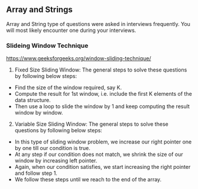 ## Array and Strings

Array and String type of questions were asked in interviews frequently. You will most likely encounter one during your
interviews.

### Slideing Window Technique

https://www.geeksforgeeks.org/window-sliding-technique/

1. Fixed Size Sliding Window:
   The general steps to solve these questions by following below steps:

- Find the size of the window required, say K.
- Compute the result for 1st window, i.e. include the first K elements of the data structure.
- Then use a loop to slide the window by 1 and keep computing the result window by window.

2. Variable Size Sliding Window:
   The general steps to solve these questions by following below steps:

- In this type of sliding window problem, we increase our right pointer one by one till our condition is true.
- At any step if our condition does not match, we shrink the size of our window by increasing left pointer.
- Again, when our condition satisfies, we start increasing the right pointer and follow step 1.
- We follow these steps until we reach to the end of the array.